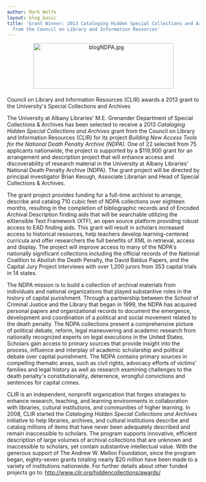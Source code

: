 ```yaml
---
author: Mark Wolfe
layout: blog_basic
title: 'Grant Winner: 2013 Cataloging Hidden Special Collections and Archives grant
  from the Council on Library and Information Resources'
---
```

<div class="entry-body">
<p><img alt="blogNDPA.jpg" class="mt-image-center" height="119" src="{{ site.url }}/posts-img/blogNDPA.jpg" style="text-align: center; display: block; margin: 0 auto 20px;" width="367">Council on Library and Information Resources (CLIR) awards a 2013 grant to the University's Special Collections and Archives</img></p>
<p>The University at Albany Libraries' M.E. Grenander Department of Special Collections &amp; Archives has been selected to receive a 2013 <em>Cataloging Hidden Special Collections and Archives</em> grant from the Council on Library and Information Resources (CLIR) for its project <em>Building New Access Tools for the National Death Penalty Archive (NDPA)</em>. One of 22 selected from 75 applicants nationwide, the project is supported by a $119,900 grant for an arrangement and description project that will enhance access and discoverability of research material in the University at Albany Libraries' National Death Penalty Archive (NDPA). The grant project will be directed by principal investigator Brian Keough, Associate Librarian and Head of Special Collections &amp; Archives. </p>
<p>The grant project provides funding for a full-time archivist to  arrange, describe and catalog 710 cubic feet of NDPA collections over eighteen months, resulting in the completion of bibliographic records and of Encoded Archival Description finding aids that will be  searchable utilizing the eXtensible Text Framework (XTF), an open source platform providing robust access to EAD finding aids. This grant will result in scholars increased access to historical resources, help teachers develop learning-centered curricula and offer researchers the full benefits of XML in retrieval, access and display. The project will improve access to many of the NDPA's nationally significant collections including the official records of the National Coalition to Abolish the Death Penalty, the David Baldus Papers, and the Capital Jury Project interviews with over 1,200 jurors from 353 capital trials in 14 states.</p>
<p>The NDPA mission is to build a collection of archival materials from individuals and national organizations that played substantive roles in the history of capital punishment. Through a partnership between the School of Criminal Justice and the Library that began in 1999, the NDPA has acquired personal papers and organizational records to document the emergence, development and coordination of a political and social movement related to the death penalty. The NDPA collections present a comprehensive picture of political debate, reform, legal maneuvering and academic research from nationally recognized experts on legal executions in the United States. Scholars gain access to primary sources that provide insight into the process, influence and interplay of academic scholarship and political debate over capital punishment. The NDPA contains primary sources in compelling thematic areas, such as civil rights, advocacy efforts of victims' families and legal history as well as research examining challenges to the death penalty's constitutionality, deterrence, wrongful convictions and sentences for capital crimes. </p>
<p>CLIR is an independent, nonprofit organization that forges strategies to enhance research, teaching, and learning environments in collaboration with libraries, cultural institutions, and communities of higher learning. In 2008, CLIR started the <em>Cataloging Hidden Special Collections and Archives</em> initiative to help libraries, archives, and cultural institutions describe and catalog millions of items that have never been adequately described and remain inaccessible to scholars.  The program supports innovative, efficient description of large volumes of archival collections that are unknown and inaccessible to scholars, yet contain substantive intellectual value. With the generous support of The Andrew W. Mellon Foundation, since the program began, eighty-seven grants totaling nearly $20 million have been made to a variety of institutions nationwide. For further details about other funded projects go to: <a href="http://www.clir.org/hiddencollections/awards/">http://www.clir.org/hiddencollections/awards/</a><br/>
<br/>
</p>
</div>